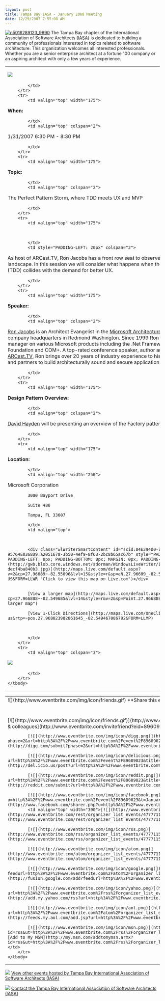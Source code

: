 ```yaml
---
layout: post
title: Tampa Bay IASA - January 2008 Meeting
date: 12/29/2007 7:55:08 AM
---
```


[![n5018289123_9890](http://gwb.blob.core.windows.net/sdorman/WindowsLiveWriter/1ba0336ad314_14C3C/n5018289123_9890_thumb.jpg)](http://gwb.blob.core.windows.net/sdorman/WindowsLiveWriter/1ba0336ad314_14C3C/n5018289123_9890_2.jpg) The Tampa Bay chapter of the International Association of Software Architects ([IASA](http://www.iasahome.org/web/home/home)) is dedicated to building a community of professionals interested in topics related to software architecture. This organization welcomes all interested professionals. Whether you are a senior enterprise architect at a fortune 100 company or an aspiring architect with only a few years of experience.  


<table cellspacing="0" cellpadding="2" width="740" border="0">
    <tbody>
        <tr>
            <td valign="top" colspan="3">
            

[![](http://www.eventbrite.com/img/button/register_blue.gif)](http://www.eventbrite.com/event/89609023/sdorman)   


            </td>
        </tr>
        <tr>
            <td valign="top" width="175">
            

**When:**

            </td>
            <td valign="top" colspan="2">
            

1/31/2007 6:30 PM - 8:30 PM

            </td>
        </tr>
        <tr>
            <td valign="top" width="175">
            

**Topic:**

            </td>
            <td valign="top" colspan="2">
            

The Perfect Pattern Storm, where TDD meets UX and MVP

            </td>
        </tr>
        <tr>
            <td valign="top" width="175">
            


            </td>
            <td style="PADDING-LEFT: 20px" colspan="2">
            

As host of ARCast.TV, Ron Jacobs has a front row seat to observe the constantly shifting architectural landscape. In this session we will consider what happens when the force of test driven development (TDD) collides with the demand for better UX.

            </td>
        </tr>
        <tr>
            <td valign="top" width="175">
            

**Speaker:**

            </td>
            <td valign="top" colspan="2">
            

[Ron Jacobs](http://www.ronjacobs.com) is an Architect Evangelist in the [Microsoft Architecture Strategy group](http://msdn.microsoft.com/architecture) based at the company headquarters in Redmond Washington. Since 1999 Ron has been a product and program manager on various Microsoft products including the .Net Framework, Windows Communication Foundation and COM+. A top-rated conference speaker, author and host of the podcast show [ARCast.TV](http://www.arcast.tv), Ron brings over 20 years of industry experience to his role of helping Microsoft customers and partners to build architecturally sound and secure applications.

            </td>
        </tr>
        <tr>
            <td valign="top" width="175">
            

**Design Pattern Overview:**

            </td>
            <td valign="top" colspan="2">
            

[David Hayden](http://www.davidhayden.com/) will be presenting an overview of the Factory pattern.

            </td>
        </tr>
        <tr>
            <td valign="top" width="175">
            

**Location:**

            </td>
            <td valign="top" width="250">
            

Microsoft Corporation   

            3000 Bayport Drive   

            Suite 480   

            Tampa, FL 33607 

            </td>
            <td valign="top">
            


            <div class="wlWriterSmartContent" id="scid:84E294D0-71C9-4bd0-A0FE-95764E0368D9:a2051678-3b50-4ef9-8f63-2bc8b65ac67b" style="PADDING-RIGHT: 0px; DISPLAY: inline; PADDING-LEFT: 0px; PADDING-BOTTOM: 0px; MARGIN: 0px; PADDING-TOP: 0px">[![Map image](http://gwb.blob.core.windows.net/sdorman/WindowsLiveWriter/1ba0336ad314_14C3C/map-decf4ba840b3.jpg)](http://maps.live.com/default.aspx?v=2&cp=27.96689~-82.55096&lvl=15&style=r&sp=aN.27.96689_-82.54947_Microsoft%2520Office_&mkt=en-US&FORM=LLWR "Click to view this map on Live.com")</div>
              

            [View a larger map](http://maps.live.com/default.aspx?cp=27.966888~-82.549685&lvl=14&style=r&v=2&sp=Point.27.966888_-82.549685_Microsoft+Corp "View a larger map")   

            [View 1-Click Directions](http://maps.live.com/OneClickDirections.aspx?mkt=en-us&rtp=~pos.27.968023982861645_-82.549467086792&FORM=LLMP)
            


            </td>
        </tr>
        <tr>
            <td valign="top" colspan="3">
            

[![](http://www.eventbrite.com/img/button/register_blue.gif)](http://www.eventbrite.com/event/89609023/sdorman)   


            </td>
        </tr>
    </tbody>
</table>
<table cellspacing="0" cellpadding="2" width="680" border="0">
    <tbody>
        <tr>
            <td valign="top" width="304">![](http://www.eventbrite.com/img/icon/friends.gif) **Share this event**</td>
            <td valign="top" width="374">![](http://www.eventbrite.com/img/icon/rss.png) **Subscribe to future event notifications**</td>
        </tr>
        <tr>
            <td valign="top" width="329">[![](http://www.eventbrite.com/img/icon/friends.gif)](http://www.eventbrite.com/invitefriend?eid=89609023) [Email to friends & colleagues](http://www.eventbrite.com/invitefriend?eid=89609023)   

            [![](http://www.eventbrite.com/img/icon/digg.png)](http://digg.com/submit?phase=2&url=http%3A%2F%2Fwww.eventbrite.com%2Fevent%2F89609023&title=January+2008+Meeting) [Digg it](http://digg.com/submit?phase=2&url=http%3A%2F%2Fwww.eventbrite.com%2Fevent%2F89609023&title=January+2008+Meeting)   

            [![](http://www.eventbrite.com/img/icon/delicious.png)](http://del.icio.us/post?url=http%3A%2F%2Fwww.eventbrite.com%2Fevent%2F89609023&title=January+2008+Meeting) [Add to del.icio.us](http://del.icio.us/post?url=http%3A%2F%2Fwww.eventbrite.com%2Fevent%2F89609023&title=January+2008+Meeting)   

            [![](http://www.eventbrite.com/img/icon/reddit.png)](http://reddit.com/submit?url=http%3A%2F%2Fwww.eventbrite.com%2Fevent%2F89609023&title=January+2008+Meeting) [Add to reddit](http://reddit.com/submit?url=http%3A%2F%2Fwww.eventbrite.com%2Fevent%2F89609023&title=January+2008+Meeting)   

            [![](http://www.eventbrite.com/img/icon/facebook.png)](http://www.facebook.com/sharer.php?u=http%3A%2F%2Fwww.eventbrite.com%2Fevent%2F89609023&t=January+2008+Meeting) [Add to Facebook](http://www.facebook.com/sharer.php?u=http%3A%2F%2Fwww.eventbrite.com%2Fevent%2F89609023&t=January+2008+Meeting)</td>
            <td valign="top" width="390">[![](http://www.eventbrite.com/img/icon/xml_icon.gif)](http://www.eventbrite.com/rest/organizer_list_events/47777115) [View XML Feed](http://www.eventbrite.com/rest/organizer_list_events/47777115)   

            [![](http://www.eventbrite.com/img/icon/rss.png)](http://www.eventbrite.com/rss/organizer_list_events/47777115) [Subscribe to RSS Feed](http://www.eventbrite.com/rss/organizer_list_events/47777115)   

            [![](http://www.eventbrite.com/img/icon/atom.png)](http://www.eventbrite.com/atom/organizer_list_events/47777115) [Subscribe to Atom Feed](http://www.eventbrite.com/atom/organizer_list_events/47777115)   

            [![](http://www.eventbrite.com/img/icon/google.png)](http://fusion.google.com/add?feedurl=http%3A%2F%2Fwww.eventbrite.com%2Fatom%2Forganizer_list_events%2F47777115) [Add to Google](http://fusion.google.com/add?feedurl=http%3A%2F%2Fwww.eventbrite.com%2Fatom%2Forganizer_list_events%2F47777115)   

            [![](http://www.eventbrite.com/img/icon/yahoo.png)](http://add.my.yahoo.com/rss?url=http%3A%2F%2Fwww.eventbrite.com%2Frss%2Forganizer_list_events%2F47777115) [Add to My Yahoo!](http://add.my.yahoo.com/rss?url=http%3A%2F%2Fwww.eventbrite.com%2Frss%2Forganizer_list_events%2F47777115)   

            [![](http://www.eventbrite.com/img/icon/aol.png)](http://feeds.my.aol.com/add.jsp?url=http%3A%2F%2Fwww.eventbrite.com%2Fatom%2Forganizer_list_events%2F47777115) [Add to My AOL](http://feeds.my.aol.com/add.jsp?url=http%3A%2F%2Fwww.eventbrite.com%2Fatom%2Forganizer_list_events%2F47777115)   

            [![](http://www.eventbrite.com/img/icon/msn.png)](http://my.msn.com/addtomymsn.armx?id=rss&ut=http%3A%2F%2Fwww.eventbrite.com%2Frss%2Forganizer_list_events%2F47777115&ru=http%3A%2F%2Fwww.eventbrite.com) [Add to My MSN](http://my.msn.com/addtomymsn.armx?id=rss&ut=http%3A%2F%2Fwww.eventbrite.com%2Frss%2Forganizer_list_events%2F47777115&ru=http%3A%2F%2Fwww.eventbrite.com) </td>
        </tr>
    </tbody>
</table>


[![](http://www.eventbrite.com/img/icon/calendar2.gif)](http://www.eventbrite.com/org/47777115?s=885210) [View other events hosted by Tampa Bay International Association of Software Architects (IASA)](http://www.eventbrite.com/org/47777115?s=885210)   

[![](http://www.eventbrite.com/img/icon/contact.gif)](http://www.eventbrite.com/contactorganizer?eid=89609023) [Contact the Tampa Bay International Association of Software Architects (IASA)](http://www.eventbrite.com/contactorganizer?eid=89609023)
